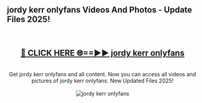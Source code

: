 <h2>jordy kerr onlyfans Videos And Photos - Update Files 2025!</h2>
<br>
<div align="center">
<h2><a href="https://linkcuts.com/hfmhzwbr" rel="nofollow">🔴 CLICK HERE 🌐==►► jordy kerr onlyfans</a></h2>
<br>
Get jordy kerr onlyfans and all content. Now you can access all videos and pictures of jordy kerr onlyfans. New Updated Files 2025!
<br>
<br>
<a href="https://linkcuts.com/hfmhzwbr" rel="nofollow" data-target="animated-image.originalLink"><img src="https://i.ibb.co.com/WyWwxjT/player-gif2.gif" alt="jordy kerr onlyfans" style="max-width: 100%; display: inline-block;" data-target="animated-image.originalImage"></a>
</div>
<br>